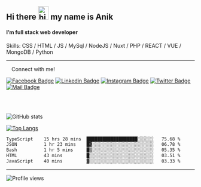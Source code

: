 ## Hi there <img src="https://user-images.githubusercontent.com/1303154/88677602-1635ba80-d120-11ea-84d8-d263ba5fc3c0.gif" width="28px" height="36" alt="hi"> my name is Anik

#### I’m full stack web developer

Skills:  CSS / HTML / JS / MySql / NodeJS / Nuxt / PHP / REACT / VUE / MongoDB / Python


---

&emsp;Connect with me!

<a href="https://www.facebook.com/anik.aritro" target="_blank">![Facebook Badge](https://img.shields.io/badge/Facebook-1877F2?style=for-the-badge&logo=facebook&logoColor=white)</a> [![Linkedin Badge](https://img.shields.io/badge/LinkedIn-0077B5?style=for-the-badge&logo=linkedin&logoColor=white)](https://www.linkedin.com/in/anik-hossain-dev) [![Instagram Badge](https://img.shields.io/badge/Instagram-E4405F?style=for-the-badge&logo=instagram&logoColor=white)](https://www.instagram.com/aritro.anik) [![Twitter Badge](https://img.shields.io/badge/Twitter-1DA1F2?style=for-the-badge&logo=twitter&logoColor=white)](https://twitter.com/AritroAnik) [![Mail Badge](https://img.shields.io/badge/Gmail-D14836?style=for-the-badge&logo=gmail&logoColor=white)](mailto:anik.wdev@gmail.com)

</br>
</br>


![GitHub stats](https://github-readme-stats.vercel.app/api?username=anik-hossain&show_icons=true&theme=monokai)

[![Top Langs](https://github-readme-stats.vercel.app/api/top-langs/?username=anik-hossain&layout=compact&theme=monokai)](https://github.com/anik-hossain)

<!--START_SECTION:waka-->

```txt
TypeScript    15 hrs 28 mins  ███████████████████░░░░░░   75.68 %
JSON          1 hr 23 mins    █▓░░░░░░░░░░░░░░░░░░░░░░░   06.78 %
Bash          1 hr 5 mins     █▒░░░░░░░░░░░░░░░░░░░░░░░   05.35 %
HTML          43 mins         █░░░░░░░░░░░░░░░░░░░░░░░░   03.51 %
JavaScript    40 mins         ▓░░░░░░░░░░░░░░░░░░░░░░░░   03.33 %
```

<!--END_SECTION:waka-->
---

![Profile views](https://gpvc.arturio.dev/anik-hossain)  
